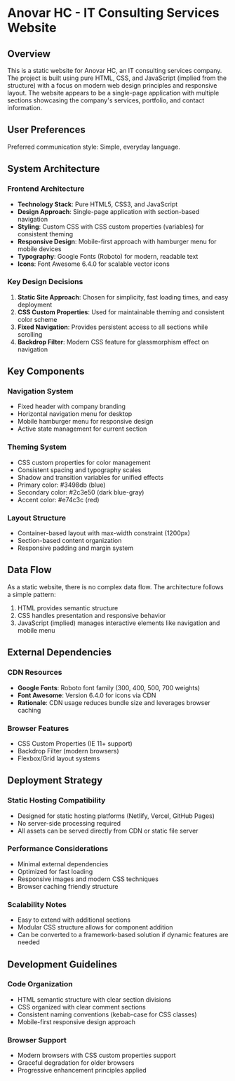 # Anovar HC - IT Consulting Services Website

## Overview

This is a static website for Anovar HC, an IT consulting services company. The project is built using pure HTML, CSS, and JavaScript (implied from the structure) with a focus on modern web design principles and responsive layout. The website appears to be a single-page application with multiple sections showcasing the company's services, portfolio, and contact information.

## User Preferences

Preferred communication style: Simple, everyday language.

## System Architecture

### Frontend Architecture
- **Technology Stack**: Pure HTML5, CSS3, and JavaScript
- **Design Approach**: Single-page application with section-based navigation
- **Styling**: Custom CSS with CSS custom properties (variables) for consistent theming
- **Responsive Design**: Mobile-first approach with hamburger menu for mobile devices
- **Typography**: Google Fonts (Roboto) for modern, readable text
- **Icons**: Font Awesome 6.4.0 for scalable vector icons

### Key Design Decisions
1. **Static Site Approach**: Chosen for simplicity, fast loading times, and easy deployment
2. **CSS Custom Properties**: Used for maintainable theming and consistent color scheme
3. **Fixed Navigation**: Provides persistent access to all sections while scrolling
4. **Backdrop Filter**: Modern CSS feature for glassmorphism effect on navigation

## Key Components

### Navigation System
- Fixed header with company branding
- Horizontal navigation menu for desktop
- Mobile hamburger menu for responsive design
- Active state management for current section

### Theming System
- CSS custom properties for color management
- Consistent spacing and typography scales
- Shadow and transition variables for unified effects
- Primary color: #3498db (blue)
- Secondary color: #2c3e50 (dark blue-gray)
- Accent color: #e74c3c (red)

### Layout Structure
- Container-based layout with max-width constraint (1200px)
- Section-based content organization
- Responsive padding and margin system

## Data Flow

As a static website, there is no complex data flow. The architecture follows a simple pattern:
1. HTML provides semantic structure
2. CSS handles presentation and responsive behavior
3. JavaScript (implied) manages interactive elements like navigation and mobile menu

## External Dependencies

### CDN Resources
- **Google Fonts**: Roboto font family (300, 400, 500, 700 weights)
- **Font Awesome**: Version 6.4.0 for icons via CDN
- **Rationale**: CDN usage reduces bundle size and leverages browser caching

### Browser Features
- CSS Custom Properties (IE 11+ support)
- Backdrop Filter (modern browsers)
- Flexbox/Grid layout systems

## Deployment Strategy

### Static Hosting Compatibility
- Designed for static hosting platforms (Netlify, Vercel, GitHub Pages)
- No server-side processing required
- All assets can be served directly from CDN or static file server

### Performance Considerations
- Minimal external dependencies
- Optimized for fast loading
- Responsive images and modern CSS techniques
- Browser caching friendly structure

### Scalability Notes
- Easy to extend with additional sections
- Modular CSS structure allows for component addition
- Can be converted to a framework-based solution if dynamic features are needed

## Development Guidelines

### Code Organization
- HTML semantic structure with clear section divisions
- CSS organized with clear comment sections
- Consistent naming conventions (kebab-case for CSS classes)
- Mobile-first responsive design approach

### Browser Support
- Modern browsers with CSS custom properties support
- Graceful degradation for older browsers
- Progressive enhancement principles applied